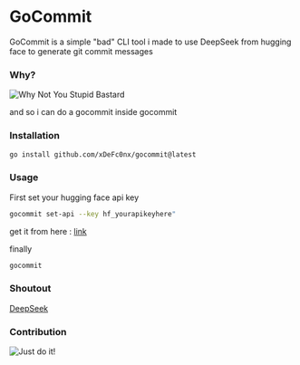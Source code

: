 
# GoCommit

GoCommit is a simple "bad" CLI tool i made to use DeepSeek from hugging face to generate git commit messages

### Why? 
![Why Not You Stupid Bastard](https://i.imgflip.com/6h29mw.jpg)


and so i can do a gocommit inside gocommit
### Installation
```bash
go install github.com/xDeFc0nx/gocommit@latest
```

### Usage
First set your hugging face api key

```bash
gocommit set-api --key hf_yourapikeyhere"
```
get it from here : [link](https://huggingface.co/settings/tokens)

finally
```bash
gocommit
```

### Shoutout
[DeepSeek](https://huggingface.co/deepseek-ai/DeepSeek-V3)

### Contribution

![Just do it!](https://i.imgflip.com/9gyc7l.jpg)
